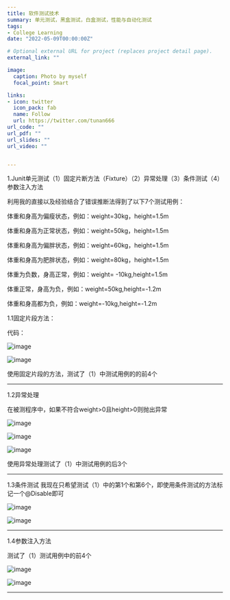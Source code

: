 ```yaml
---
title: 软件测试技术
summary: 单元测试，黑盒测试，白盒测试，性能与自动化测试
tags:
- College Learning
date: "2022-05-09T00:00:00Z"

# Optional external URL for project (replaces project detail page).
external_link: ""

image:
  caption: Photo by myself
  focal_point: Smart

links:
- icon: twitter
  icon_pack: fab
  name: Follow
  url: https://twitter.com/tunan666
url_code: ""
url_pdf: ""
url_slides: ""
url_video: ""


---
```

1.Junit单元测试（1）固定片断方法（Fixture）（2）异常处理（3）条件测试（4）参数注入方法

利用我的直接以及经验结合了错误推断法得到了以下7个测试用例：

体重和身高为偏瘦状态，例如：weight=30kg，height=1.5m

体重和身高为正常状态，例如：weight=50kg，height=1.5m

体重和身高为偏胖状态，例如：weight=60kg，height=1.5m

体重和身高为肥胖状态，例如：weight=80kg，height=1.5m

体重为负数，身高正常，例如：weight= -10kg,height=1.5m

体重正常，身高为负，例如：weight=50kg,height=-1.2m

体重和身高都为负，例如：weight=-10kg,height=-1.2m


1.1固定片段方法：

代码：

![image](https://user-images.githubusercontent.com/56355246/177249308-937258a3-5a6b-4a7e-9ace-9f59fc2f8df1.png)

![image](https://user-images.githubusercontent.com/56355246/177249425-d0536bf6-21e4-4dc5-8db2-dd916d3161ec.png)

使用固定片段的方法，测试了（1）中测试用例的的前4个

---
1.2异常处理

在被测程序中，如果不符合weight>0且height>0则抛出异常

![image](https://user-images.githubusercontent.com/56355246/177249940-91d54327-69dc-4991-9b95-c2b0245652dc.png)

![image](https://user-images.githubusercontent.com/56355246/177249955-735e1242-85e7-4de1-8d3d-a4f3a22ef02e.png)

![image](https://user-images.githubusercontent.com/56355246/177249967-96d0fe7c-14dc-4678-9afe-7ae0fc148b6c.png)

使用异常处理测试了（1）中测试用例的后3个

---
1.3条件测试
我现在只希望测试（1）中的第1个和第6个，即使用条件测试的方法标记一个@Disable即可

![image](https://user-images.githubusercontent.com/56355246/177250012-8628f58b-a21c-4065-91f7-0c2f3c84e594.png)

![image](https://user-images.githubusercontent.com/56355246/177250024-08bcd274-0afe-474f-9034-6dbee88a808d.png)

---
1.4参数注入方法

测试了（1）测试用例中的前4个

![image](https://user-images.githubusercontent.com/56355246/177250073-0732b411-7501-475c-b30d-734ed0c862dd.png)

![image](https://user-images.githubusercontent.com/56355246/177250086-06e53189-b764-4d08-8a17-cfc0c9651098.png)

---
